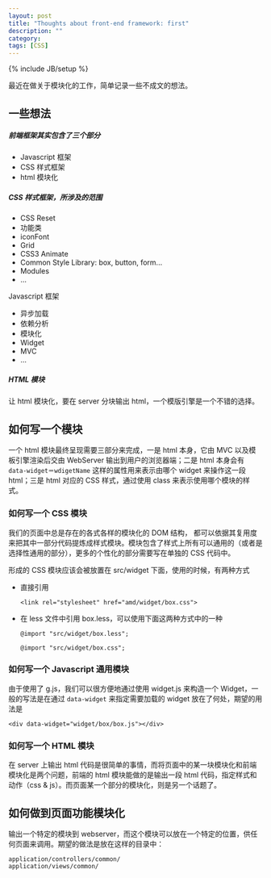 ```yaml
---
layout: post
title: "Thoughts about front-end framework: first"
description: ""
category: 
tags: [CSS]
---
```

{% include JB/setup %}

最近在做关于模块化的工作，简单记录一些不成文的想法。

## 一些想法

##### 前端框架其实包含了三个部分

* Javascript 框架
* CSS 样式框架
* html 模块化

##### CSS 样式框架，所涉及的范围

* CSS Reset
* 功能类
* iconFont
* Grid
* CSS3 Animate
* Common Style Library: box, button, form...
* Modules 
* ...

Javascript 框架

* 异步加载
* 依赖分析
* 模块化
* Widget
* MVC
* ...

##### HTML 模块

让 html 模块化，要在 server 分块输出 html，一个模版引擎是一个不错的选择。


## 如何写一个模块

一个 html 模块最终呈现需要三部分来完成，一是 html 本身，它由 MVC 以及模板引擎渲染后交由 WebServer 输出到用户的浏览器端；二是 html 本身会有 `data-widget＝wdigetName` 这样的属性用来表示由哪个 widget 来操作这一段 html；三是 html 对应的 CSS 样式，通过使用 class 来表示使用哪个模块的样式。

### 如何写一个 CSS 模块

我们的页面中总是存在的各式各样的模块化的 DOM 结构， 都可以依据其复用度来把其中一部分代码提炼成样式模块。模块包含了样式上所有可以通用的（或者是选择性通用的部分），更多的个性化的部分需要写在单独的 CSS 代码中。

形成的 CSS 模块应该会被放置在 src/widget 下面，使用的时候，有两种方式

* 直接引用

    ```
    <link rel="stylesheet" href="amd/widget/box.css">
    ```

* 在 less 文件中引用 box.less，可以使用下面这两种方式中的一种

    ```
    @import "src/widget/box.less";
    ```
    
    ```
    @import "src/widget/box.css";
    ```
    
### 如何写一个 Javascript 通用模块

由于使用了 g.js，我们可以很方便地通过使用 widget.js 来构造一个 Widget，一般的写法是在通过 `data-widget` 来指定需要加载的 widget 放在了何处，期望的用法是 

    <div data-widget="widget/box/box.js"></div>

### 如何写一个 HTML 模块

在 server 上输出 html 代码是很简单的事情，而将页面中的某一块模块化和前端模块化是两个问题，前端的 html 模块能做的是输出一段 html 代码，指定样式和动作（css & js）。而页面某一个部分的模块化，则是另一个话题了。

## 如何做到页面功能模块化

输出一个特定的模块到 webserver，而这个模块可以放在一个特定的位置，供任何页面来调用。期望的做法是放在这样的目录中：

    application/controllers/common/
    application/views/common/